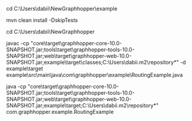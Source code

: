cd C:\Users\dabii\NewGraphhopper\example

mvn clean install -DskipTests

cd C:\Users\dabii\NewGraphhopper

javac -cp "core\target\graphhopper-core-10.0-SNAPSHOT.jar;tools\target\graphhopper-tools-10.0-SNAPSHOT.jar;web\target\graphhopper-web-10.0-SNAPSHOT.jar;example\target\classes;C:\Users\dabii\.m2\repository\*" -d example\target example\src\main\java\com\graphhopper\example\RoutingExample.java

java -cp "core\target\graphhopper-core-10.0-SNAPSHOT.jar;tools\target\graphhopper-tools-10.0-SNAPSHOT.jar;web\target\graphhopper-web-10.0-SNAPSHOT.jar;example\target;C:\Users\dabii\.m2\repository\*" com.graphhopper.example.RoutingExample
